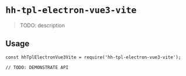 # `hh-tpl-electron-vue3-vite`

> TODO: description

## Usage

```
const hhTplElectronVue3Vite = require('hh-tpl-electron-vue3-vite');

// TODO: DEMONSTRATE API
```
